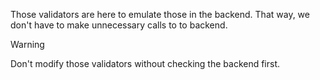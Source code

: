 Those validators are here to emulate those in the backend.
That way, we don't have to make unnecessary calls to to backend.

> [!WARNING]
> Don't modify those validators without checking the backend first.
